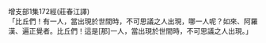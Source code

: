 增支部1集172經(莊春江譯)  
「比丘們！有一人，當出現於世間時，不可思議之人出現，哪一人呢？如來、阿羅漢、遍正覺者。比丘們！這是[那]一人，當出現於世間時，不可思議之人出現。」  
  
  
